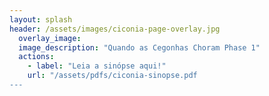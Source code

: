```yaml
---
layout: splash
header: /assets/images/ciconia-page-overlay.jpg
  overlay_image:
  image_description: "Quando as Cegonhas Choram Phase 1"
  actions:
    - label: "Leia a sinópse aqui!"
    url: "/assets/pdfs/ciconia-sinopse.pdf
---
```

